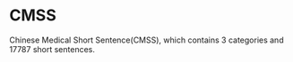# CMSS
Chinese Medical Short Sentence(CMSS), which contains 3 categories and 17787  short sentences.
